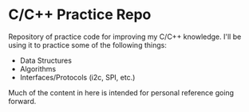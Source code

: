 # C/C++ Practice Repo
Repository of practice code for improving my C/C++ knowledge. I'll be using it to practice some of the following things:

* Data Structures
* Algorithms
* Interfaces/Protocols (i2c, SPI, etc.)

Much of the content in here is intended for personal reference going forward.
